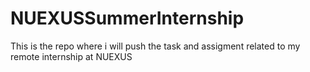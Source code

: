 # NUEXUSSummerInternship
This is the repo where i will push the task and assigment related to my remote internship at NUEXUS 
